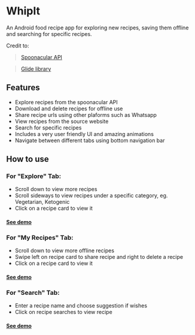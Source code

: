 # WhipIt
An Android food recipe app for exploring new recipes, saving them offline and searching for specific recipes.

Credit to:
> [Spoonacular API](https://spoonacular.com/food-api)

> [Glide library](https://github.com/bumptech/glide)

## Features
- Explore recipes from the spoonacular API
- Download and delete recipes for offline use
- Share recipe urls using other plaforms such as Whatsapp
- View recipes from the source website
- Search for specific recipes
- Includes a very user friendly UI and amazing animations
- Navigate between different tabs using bottom navigation bar

## How to use
### For "Explore" Tab:
- Scroll down to view more recipes
- Scroll sideways to view recipes under a specific category, eg. Vegetarian, Ketogenic
- Click on a recipe card to view it
#### [See demo](https://drive.google.com/file/d/1FbUFn4xum1zOvGW1vNyOdS-7TEmbHo1Z/view?usp=sharing)

### For "My Recipes" Tab:
- Scroll down to view more offline recipes
- Swipe left on recipe card to share recipe and right to delete a recipe
- Click on a recipe card to view it
#### [See demo](https://drive.google.com/file/d/1l_KSD-GF5HKTssgSy1zm2w5V2sLTSHc9/view?usp=sharing)

### For "Search" Tab: 
- Enter a recipe name and choose suggestion if wishes
- Click on recipe searches to view recipe
#### [See demo](https://drive.google.com/file/d/1DrFUQV8WOVVFPjx_gQrIvfActWbQ9hRi/view?usp=sharing)

